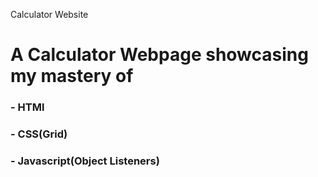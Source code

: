Calculator Website
# A Calculator Webpage showcasing my mastery of 
### - HTMl
### - CSS(Grid)
### - Javascript(Object Listeners)

